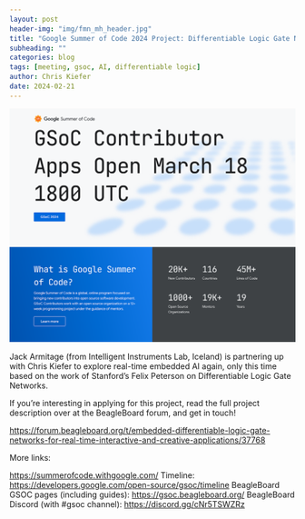 ```yaml
---
layout: post
header-img: "img/fmn_mh_header.jpg"
title: "Google Summer of Code 2024 Project: Differentiable Logic Gate Networks for Real-Time Interaction"
subheading: ""
categories: blog
tags: [meeting, gsoc, AI, differentiable logic]
author: Chris Kiefer
date: 2024-02-21
---
```


<img src="/img/gsoc2024.png"><br>

Jack Armitage (from Intelligent Instruments Lab, Iceland) is partnering up with Chris Kiefer to explore real-time embedded AI again, only this time based on the work of Stanford’s Felix Peterson on Differentiable Logic Gate Networks.

If you’re interesting in applying for this project, read the full project description over at the BeagleBoard forum, and get in touch!

https://forum.beagleboard.org/t/embedded-differentiable-logic-gate-networks-for-real-time-interactive-and-creative-applications/37768

More links:

https://summerofcode.withgoogle.com/
Timeline: https://developers.google.com/open-source/gsoc/timeline
BeagleBoard GSOC pages (including guides): https://gsoc.beagleboard.org/
BeagleBoard Discord (with #gsoc channel): https://discord.gg/cNr5TSWZRz



